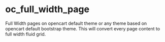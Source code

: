 # oc_full_width_page
Full Width pages on opencart default theme or any theme based on opencart default bootstrap theme. This will convert every page content to full width fluid grid.
